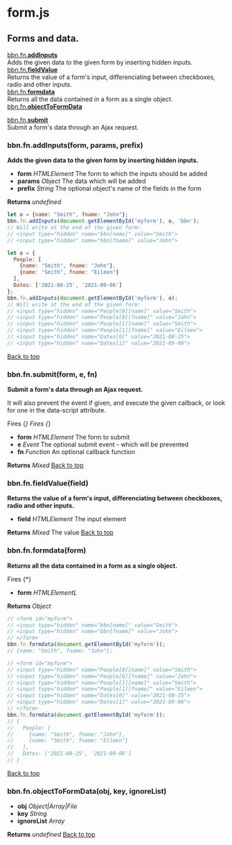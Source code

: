# form.js

## Forms and data.

<a name="bbn_top"></a>[bbn.fn.__addInputs__](#addInputs)  
Adds the given data to the given form by inserting hidden inputs.  
[bbn.fn.__fieldValue__](#fieldValue)  
Returns the value of a form's input, differenciating between checkboxes, radio and other inputs.  
[bbn.fn.__formdata__](#formdata)  
Returns all the data contained in a form as a single object.  
[bbn.fn.__objectToFormData__](#objectToFormData)  
  
[bbn.fn.__submit__](#submit)  
Submit a form's data through an Ajax request.  


### <a name="addInputs"></a>bbn.fn.addInputs(form, params, prefix)

  __Adds the given data to the given form by inserting hidden inputs.__

  * __form__ _HTMLElement_ The form to which the inputs should be added
  * __params__ _Object_ The data which will be added
  * __prefix__ _String_ The optional object's name of the fields in the form

  __Returns__ _undefined_ 


```javascript
let o = {name: "Smith", fname: "John"};
bbn.fn.addInputs(document.getElementById('myform'), o, 'bbn');
// Will write at the end of the given form:
// <input type="hidden" name="bbn[name]" value="Smith">
// <input type="hidden" name="bbn[fname]" value="John">

```



```javascript
let o = {
  People: [
    {name: "Smith", fname: "John"},
    {name: "Smith", fname: "Eileen"}
  ],
  Dates: ['2021-08-25', '2021-09-06']
};
bbn.fn.addInputs(document.getElementById('myform'), o);
// Will write at the end of the given form:
// <input type="hidden" name="People[0][name]" value="Smith">
// <input type="hidden" name="People[0][fname]" value="John">
// <input type="hidden" name="People[1][name]" value="Smith">
// <input type="hidden" name="People[1][fname]" value="Eileen">
// <input type="hidden" name="Dates[0]" value="2021-08-25">
// <input type="hidden" name="Dates[1]" value="2021-09-06">
```

[Back to top](#bbn_top)  

### <a name="submit"></a>bbn.fn.submit(form, e, fn)

  __Submit a form's data through an Ajax request.__

  It will also prevent the event if given, and execute the given callback, 
or look for one in the data-script attribute.

  Fires {*}
  Fires {*}

  * __form__ _HTMLElement_ The form to submit
  * __e__ _Event_ The optional submit event - which will be prevented
  * __fn__ _Function_ An optional callback function


  __Returns__ _Mixed_ 
[Back to top](#bbn_top)  

### <a name="fieldValue"></a>bbn.fn.fieldValue(field)

  __Returns the value of a form's input, differenciating between checkboxes, radio and other inputs.__

  * __field__ _HTMLElement_ The input element


  __Returns__ _Mixed_ The value
[Back to top](#bbn_top)  

### <a name="formdata"></a>bbn.fn.formdata(form)

  __Returns all the data contained in a form as a single object.__

  Fires {*}

  * __form__ _HTMLElementL_ 


  __Returns__ _Object_ 


```javascript
// <form id="myform">
// <input type="hidden" name="bbn[name]" value="Smith">
// <input type="hidden" name="bbn[fname]" value="John">
// </form>
bbn.fn.formdata(document.getElementById('myform'));
// {name: "Smith", fname: "John"};

```



```javascript
// <form id="myform">
// <input type="hidden" name="People[0][name]" value="Smith">
// <input type="hidden" name="People[0][fname]" value="John">
// <input type="hidden" name="People[1][name]" value="Smith">
// <input type="hidden" name="People[1][fname]" value="Eileen">
// <input type="hidden" name="Dates[0]" value="2021-08-25">
// <input type="hidden" name="Dates[1]" value="2021-09-06">
// </form>
bbn.fn.formdata(document.getElementById('myform'));
// {
//   People: [
//     {name: "Smith", fname: "John"},
//     {name: "Smith", fname: "Eileen"}
//   ],
//   Dates: ['2021-08-25', '2021-09-06']
// }
```

[Back to top](#bbn_top)  

### <a name="objectToFormData"></a>bbn.fn.objectToFormData(obj, key, ignoreList)

  * __obj__ _Object|Array|File_ 
  * __key__ _String_ 
  * __ignoreList__ _Array_ 

  __Returns__ _undefined_ 
[Back to top](#bbn_top)  